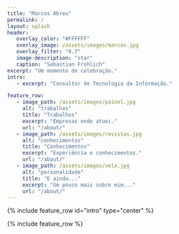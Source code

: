 ```yaml
---
title: "Marcos Abreu"
permalink: /
layout: splash 
header: 
   overlay_color: "#FFFFFF"
   overlay_image: /assets/images/marcos.jpg 
   overlay_filter: "0.7"
   image-description: "star" 
   caption: "Sebastian Frohlich"
excerpt: "Um momento de celebração."
intro: 
   - excerpt: "Consultor de Tecnologia da Informação."

feature_row:
   - image_path: /assets/images/painel.jpg
     alt: "trabalhos"
     title: "Trabalhos"
     excerpt: "Empresas onde atuei."
     url: "/about/"
   - image_path: /assets/images/revistas.jpg
     alt: "conhecimentos"
     title: "Conhecimentos"
     excerpt: "Experiência e conhecimentos."
     url: "/about/"
   - image_path: /assets/images/vela.jpg
     alt: "personalidade"
     title: "E ainda..."
     excerpt: "Um pouco mais sobre mim..."
     url: "/about/"
---
```


{% include feature_row id="intro" type="center" %}

{% include feature_row %}


